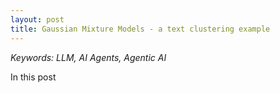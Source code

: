 ```yaml
---
layout: post
title: Gaussian Mixture Models - a text clustering example
---
```

<script src="https://cdn.mathjax.org/mathjax/latest/MathJax.js?config=TeX-AMS-MML_HTMLorMML" type="text/javascript"></script>

*Keywords: LLM, AI Agents, Agentic AI*


In this post 